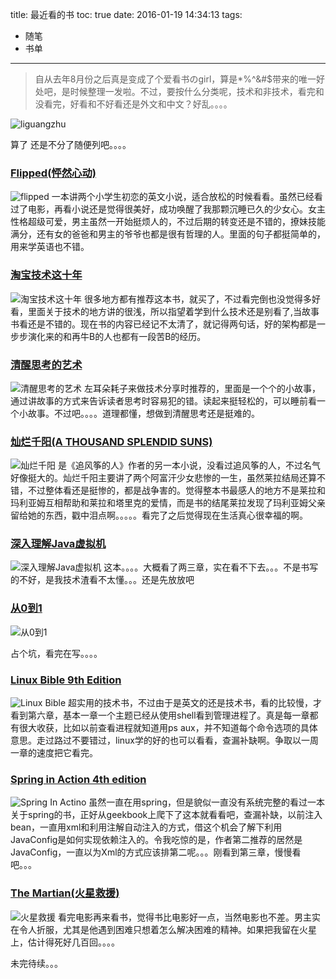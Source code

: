 title: 最近看的书
toc: true
date: 2016-01-19 14:34:13
tags:
  - 随笔
  - 书单
---
> 自从去年8月份之后真是变成了个爱看书のgirl，算是*%^&#$带来的唯一好处吧，是时候整理一发啦。不过，要按什么分类呢，技术和非技术，看完和没看完，好看和不好看还是外文和中文？好乱。。。。

![liguangzhu](/images/liguangzhu2.gif)

算了 还是不分了随便列吧。。。。
<!-- more -->

### [Flipped(怦然心动)](http://www.amazon.cn/Flipped-Van-Draanen-Wendelin/dp/0375825444/ref=sr_1_1?ie=UTF8&qid=1453186195&sr=8-1&keywords=flipped)
![flipped](/images/flipped.png)
一本讲两个小学生初恋的英文小说，适合放松的时候看看。虽然已经看过了电影，再看小说还是觉得很美好，成功唤醒了我那颗沉睡已久的少女心。女主性格超级可爱，男主虽然一开始挺烦人的，不过后期的转变还是不错的，撩妹技能满分，还有女的爸爸和男主的爷爷也都是很有哲理的人。里面的句子都挺简单的，用来学英语也不错。

### [淘宝技术这十年](http://www.amazon.cn/%E6%B7%98%E5%AE%9D%E6%8A%80%E6%9C%AF%E8%BF%99%E5%8D%81%E5%B9%B4-%E5%AD%90%E6%9F%B3/dp/B00CK2H13K/ref=cm_cr_pr_product_top?ie=UTF8)
![淘宝技术这十年](/images/taobao.png)
很多地方都有推荐这本书，就买了，不过看完倒也没觉得多好看，里面关于技术的地方讲的很浅，所以指望着学到什么技术还是别看了,当故事书看还是不错的。现在书的内容已经记不太清了，就记得两句话，好的架构都是一步步演化来的和再牛B的人也都有一段苦B的经历。

### [清醒思考的艺术](http://www.amazon.cn/%E6%B8%85%E9%86%92%E6%80%9D%E8%80%83%E7%9A%84%E8%89%BA%E6%9C%AF-Rolf-Dobelli-PhD/dp/B00CFEYLU4/ref=sr_1_1?ie=UTF8&qid=1453188150&sr=8-1&keywords=%E6%B8%85%E9%86%92%E6%80%9D%E8%80%83%E7%9A%84%E8%89%BA%E6%9C%AF)
![清醒思考的艺术](/images/sikao.png)
左耳朵耗子来做技术分享时推荐的，里面是一个个的小故事，通过讲故事的方式来告诉读者思考时容易犯的错。读起来挺轻松的，可以睡前看一个小故事。不过吧。。。。道理都懂，想做到清醒思考还是挺难的。

### [灿烂千阳(A THOUSAND SPLENDID SUNS)](http://www.amazon.cn/%E7%81%BF%E7%83%82%E5%8D%83%E9%98%B3-%E5%8D%A1%E5%8B%92%E5%BE%B7%E2%80%A2%E8%83%A1%E8%B5%9B%E5%B0%BC/dp/B0011C1E0G/ref=sr_1_1?s=books&ie=UTF8&qid=1453189059&sr=1-1&keywords=%E7%81%BF%E7%83%82%E5%8D%83%E9%98%B3)
![灿烂千阳](/images/canlan.png)
是《追风筝的人》作者的另一本小说，没看过追风筝的人，不过名气好像挺大的。灿烂千阳主要讲了两个阿富汗少女悲惨的一生，虽然莱拉结局还算不错，不过整体看还是挺惨的，都是战争害的。觉得整本书最感人的地方不是莱拉和玛利亚姆互相帮助和莱拉和塔里克的爱情，而是书的结尾莱拉发现了玛利亚姆父亲留给她的东西，戳中泪点啊。。。。。看完了之后觉得现在生活真心很幸福的啊。

### [深入理解Java虚拟机](http://www.amazon.cn/%E6%B7%B1%E5%85%A5%E7%90%86%E8%A7%A3Java%E8%99%9A%E6%8B%9F%E6%9C%BA-JVM%E9%AB%98%E7%BA%A7%E7%89%B9%E6%80%A7%E4%B8%8E%E6%9C%80%E4%BD%B3%E5%AE%9E%E8%B7%B5-%E5%91%A8%E5%BF%97%E6%98%8E/dp/B00D2ID4PK/ref=sr_1_1?ie=UTF8&qid=1453191565&sr=8-1&keywords=%E6%B7%B1%E5%85%A5%E7%90%86%E8%A7%A3Java%E8%99%9A%E6%8B%9F%E6%9C%BA%EF%BC%88%E7%AC%AC2%E7%89%88)

![深入理解Java虚拟机](/images/jvm.png)
这本。。。。大概看了两三章，实在看不下去。。。不是书写的不好，是我技术渣看不太懂。。。还是先放放吧

### [从0到1](http://www.amazon.cn/%E4%BB%8E0%E5%88%B01-%E5%BC%80%E5%90%AF%E5%95%86%E4%B8%9A%E4%B8%8E%E6%9C%AA%E6%9D%A5%E7%9A%84%E7%A7%98%E5%AF%86-%E5%BD%BC%E5%BE%97%C2%B7%E8%92%82%E5%B0%94/dp/B00RWP6BOU/ref=sr_1_1?ie=UTF8&qid=1453192094&sr=8-1&keywords=%E4%BB%8E0%E5%88%B01)

![从0到1](/images/from0to1.png)

占个坑，看完在写。。。。

### [Linux Bible 9th Edition](http://www.amazon.cn/%E5%9B%BE%E4%B9%A6/dp/111898384X/ref=sr_1_1?ie=UTF8&qid=1453192604&sr=8-1&keywords=linux+bible)
![Linux Bible](/images/linux.png)
超实用的技术书，不过由于是英文的还是技术书，看的比较慢，才看到第六章，基本一章一个主题已经从使用shell看到管理进程了。真是每一章都有很大收获，比如以前查看进程就知道用ps aux，并不知道每个命令选项的具体意思。走过路过不要错过，linux学的好的也可以看看，查漏补缺啊。争取以一周一章的速度把它看完。

### [Spring in Action 4th edition](https://www.geekbooks.me/book/view/spring-in-action-4th-edition)
![Spring In Actino](/images/springInAction.png)
虽然一直在用spring，但是貌似一直没有系统完整的看过一本关于spring的书，正好从geekbook上爬下了这本就看看吧，查漏补缺，以前注入bean，一直用xml和利用注解自动注入的方式，借这个机会了解下利用JavaConfig是如何实现依赖注入的。令我吃惊的是，作者第二推荐的居然是JavaConfig，一直以为Xml的方式应该排第二呢。。。刚看到第三章，慢慢看吧。。。

### [The Martian(火星救援)](http://www.amazon.cn/The-Martian-A-Novel-Weir-Andy/dp/B00EMXBDMA/ref=sr_1_2?ie=UTF8&qid=1453197526&sr=8-2&keywords=%E7%81%AB%E6%98%9F%E6%95%91%E6%8F%B4)
![火星救援](/images/martian.png)
看完电影再来看书，觉得书比电影好一点，当然电影也不差。男主实在令人折服，尤其是他遇到困难只想着怎么解决困难的精神。如果把我留在火星上，估计得死好几百回。。。。


未完待续。。。


